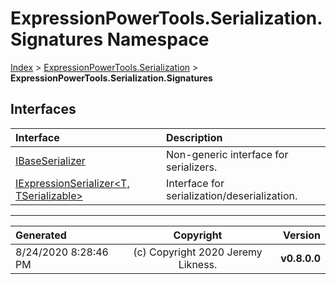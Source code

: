 ﻿# ExpressionPowerTools.Serialization.Signatures Namespace

[Index](../index.md) > [ExpressionPowerTools.Serialization](ExpressionPowerTools.Serialization.a.md) > **ExpressionPowerTools.Serialization.Signatures**

## Interfaces

| Interface | Description |
| :-- | :-- |
| [IBaseSerializer](ExpressionPowerTools.Serialization.Signatures.IBaseSerializer.i.md) | Non-generic interface for serializers. |
| [IExpressionSerializer&lt;T, TSerializable>](ExpressionPowerTools.Serialization.Signatures.IExpressionSerializer`2.i.md) | Interface for serialization/deserialization. |


---

| Generated | Copyright | Version |
| :-- | :-: | --: |
| 8/24/2020 8:28:46 PM | (c) Copyright 2020 Jeremy Likness. | **v0.8.0.0** |
